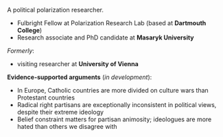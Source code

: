 A political polarization researcher.
- Fulbright Fellow at Polarization Research Lab (based at **Dartmouth College**)
- Research associate and PhD candidate at **Masaryk University**

_Formerly_:
- visiting researcher at **University of Vienna**

**Evidence-supported arguments** (_in development_):
 - In Europe, Catholic countries are more divided on culture wars than Protestant countries
 - Radical right partisans are exceptionally inconsistent in political views, despite their extreme ideology
 - Belief constraint matters for partisan animosity; ideologues are more hated than others we disagree with
